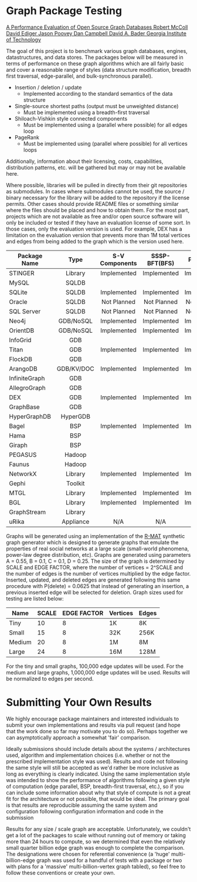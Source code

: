 Graph Package Testing
=====================

[A Performance Evaluation of Open Source Graph Databases
Robert McColl David Ediger Jason Poovey Dan Campbell David A. Bader
Georgia Institute of Technology
](http://www.stingergraph.com/data/uploads/papers/ppaa2014.pdf)

The goal of this project is to benchmark various graph databases, engines, datastructures, 
and data stores. The packages below will be measured in terms of performance on these graph 
algorithms which are all fairly basic and cover a reasonable range of styles (data structure
modification, breadth first traversal, edge-parallel, and bulk-synchronous parallel).

- Insertion / deletion / update 
  - Implemented according to the standard semantics of the data structure
- Single-source shortest paths (output must be unweighted distance)
  - Must be implemented using a breadth-first traversal
- Shiloach-Vishkin style connected components
  - Must be implemented using a (parallel where possible) for all edges loop
- PageRank
  - Must be implemented using (parallel where possible) for all vertices loops

Additionally, information about their licensing, costs, capabilities, distribution patterns,
etc. will be gathered but may or may not be available here.

Where possible, libraries will be pulled in directly from their git repositories 
as submodules.  In cases where submodules cannot be used, the source / binary necessary
for the library will be added to the repository if the license permits.  Other cases
should provide README files or something similar where the files should be placed and 
how to obtain them.  For the most part, projects which are not available as free and/or
open source software will only be included or tested if they have an evaluation license
of some sort.  In those cases, only the evaluation version is used.  For example, DEX
has a limitation on the evaluation version that prevents more than 1M total vertices and
edges from being added to the graph which is the version used here.


| Package Name  | Type       |S-V Components| SSSP-BFT(BFS)| PageRank     |Insert/Remove |
|---------------|:----------:|:------------:|:------------:|:------------:|:------------:|
| STINGER       | Library    | Implemented  | Implemented  | Implemented  | Implemented  |
| MySQL         | SQLDB      |              |              |              |              |
| SQLite        | SQLDB      | Implemented  | Implemented  | Implemented  | Implemented  |
| Oracle        | SQLDB      | Not Planned  | Not Planned  | Not Planned  | Not Planned  |
| SQL Server    | SQLDB      | Not Planned  | Not Planned  | Not Planned  | Not Planned  |
| Neo4j         | GDB/NoSQL  | Implemented  | Implemented  | Implemented  | Implemented  |
| OrientDB	| GDB/NoSQL  | Implemented  | Implemented  | Implemented  | Implemented  |
| InfoGrid      | GDB        |              |              |              |              |
| Titan         | GDB        | Implemented  | Implemented  | Implemented  | Implemented  |
| FlockDB       | GDB        |              |              |              |              |
| ArangoDB      | GDB/KV/DOC | Implemented  | Implemented  | Implemented  |              |
| InfiniteGraph | GDB        |              |              |              |              |
| AllegroGraph  | GDB        |              |              |              |              |
| DEX           | GDB        | Implemented  | Implemented  | Implemented  | Implemented  |
| GraphBase     | GDB        |              |              |              |              |
| HyperGraphDB  | HyperGDB   |              |              |              |              |
| Bagel         | BSP        | Implemented  | Implemented  | Implemented  | Implemented  |
| Hama          | BSP        |              |              |              |              |
| Giraph        | BSP        |              |              |              |              |
| PEGASUS       | Hadoop     |              |              |              |              |
| Faunus        | Hadoop     |              |              |              |              |
| NetworkX      | Library    | Implemented  | Implemented  | Implemented  | Implemented  |
| Gephi         | Toolkit    |              |              |              |              |
| MTGL          | Library    | Implemented  | Implemented  | Implemented  | Implemented  |
| BGL           | Library    | Implemented  | Implemented  | Implemented  |              |
| GraphStream   | Library    |              |              |              |              |
| uRika         | Appliance  | N/A          | N/A          | N/A          | N/A          |
                                             
Graphs will be generated using an implementation of the [R-MAT](http://repository.cmu.edu/compsci/541/)
synthetic graph generator which is designed to generate graphs that emulate the properties of real
social networks at a large scale (small-world phenomena, power-law degree distribution, etc).
Graphs are generated using parameters A = 0.55, B = 0.1, C = 0.1, D = 0.25.  The size of the
graph is determined by SCALE and EDGE FACTOR, where the number of vertices = 2^SCALE and the number of
edges is the number of vertices multiplied by the edge factor.  Inserted, updated, and deleted edges
are generated following this same procedure with P(delete) = 0.0625 that instead of generating an 
insertion, a previous inserted edge will be selected for deletion. Graph sizes used for testing
are listed below:

| Name    | SCALE | EDGE FACTOR | Vertices | Edges |
|---------|-------|-------------|----------|-------|
| Tiny    | 10    | 8           | 1K       | 8K    |
| Small   | 15    | 8           | 32K      | 256K  |
| Medium  | 20    | 8           | 1M       | 8M    |
| Large   | 24    | 8           | 16M      | 128M  |

For the tiny and small graphs, 100,000 edge updates will be used.  For the medium and large graphs, 
1,000,000 edge updates will be used. Results will be normalized to edges per second.

Submitting Your Own Results
===========================

We highly encourage package maintainers and interested individuals to submit your own implementations and results via pull request (and hope that the work done so far may motivate you to do so).  Perhaps together we can asymptotically approach a somewhat 'fair' comparison.  

Ideally submissions should include details about the systems / architectures used, algorithm and implementation choices (i.e. whether or not the prescribed implementation style was used). Results and code not following the same style will still be accepted as we'd rather be more inclusive as long as everything is clearly indicated. Using the same implementation style was intended to show the performance
of algorithms following a given style of computation (edge parallel, BSP,
breadth-first traversal, etc.), so if you can include some information
about why that style of compute is not a great fit for the architecture or
not possible, that would be ideal.  The primary goal is that results are reproducible assuming the same system and configuration following configuration information and code in the submission


Results for any size / scale graph are acceptable.   Unfortunately, we couldn't get a lot of the
packages to scale without running out of memory or
taking more than 24 hours to compute, so we determined that even the
relatively small quarter billion edge graph was enough to complete the
comparison.  The designations were chosen for referential convenience (a
'huge' multi-billion-edge graph was used for a handful of tests with a
package or two with plans for a 'massive' multi-billion-vertex graph
tabled), so feel free to follow these conventions or create your own.

